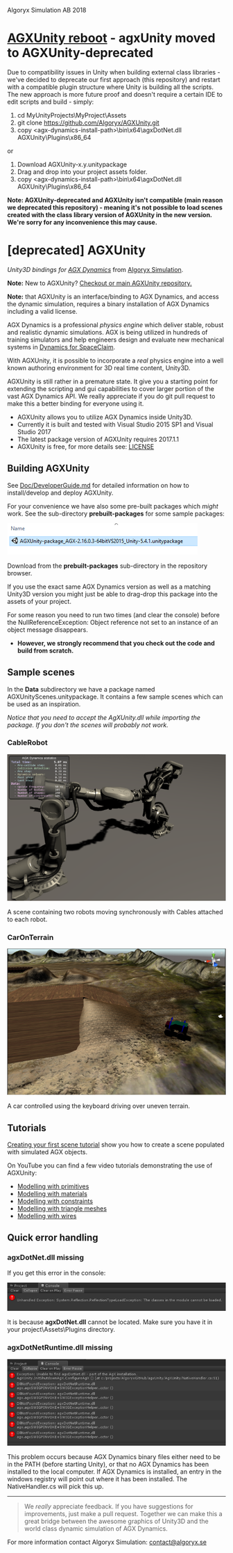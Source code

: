 Algoryx Simulation AB 2018

# [AGXUnity reboot](https://github.com/Algoryx/AGXUnity) - agxUnity moved to AGXUnity-deprecated
Due to compatibility issues in Unity when building external class libraries - we've decided to deprecate our first approach (this repository) and restart with a compatible plugin structure where Unity is building all the scripts. The new approach is more future proof and doesn't require a certain IDE to edit scripts and build - simply:

1. cd MyUnityProjects\MyProject\Assets
1. git clone https://github.com/Algoryx/AGXUnity.git
1. copy \<agx-dynamics-install-path\>\bin\x64\agxDotNet.dll AGXUnity\Plugins\x86_64

or

1. Download AGXUnity-x.y.unitypackage
1. Drag and drop into your project assets folder.
1. copy \<agx-dynamics-install-path\>\bin\x64\agxDotNet.dll AGXUnity\Plugins\x86_64

**Note: AGXUnity-deprecated and AGXUnity isn't compatible (main reason we deprecated this repository) - meaning it's not possible to load scenes created with the class library version of AGXUnity in the new version. We're sorry for any inconvenience this may cause.**

# [deprecated] AGXUnity
*Unity3D bindings for [AGX Dynamics](http://www.algoryx.se/products/agx-dynamics/)* from [Algoryx Simulation](http://www.algoryx.se).

**Note:** New to AGXUnity? [Checkout or main AGXUnity repository.](https://github.com/Algoryx/AGXUnity)

**Note:** that AGXUnity is an interface/binding to AGX Dynamics, and access the dynamic simulation, requires a binary installation of AGX Dynamics including a valid  license.

AGX Dynamics is a professional *physics engine* which deliver stable, robust and realistic dynamic simulations. AGX is being utilized in hundreds of training simulators and help engineers design and evaluate new mechanical systems in [Dynamics for SpaceClaim](http://www.algoryx.se/products/dynamics-for-spaceclaim/).

With AGXUnity, it is possible to incorporate a *real* physics engine into a well known authoring environment for 3D real time content, Unity3D. 

AGXUnity is still rather in a premature state. It give you a starting point for extending the scripting and gui capabilities to cover larger portion of the vast AGX Dynamics API. We really appreciate if you do git pull request to make this a better binding for everyone using it. 

 
- AGXUnity allows you to utilize AGX Dynamics inside Unity3D.
- Currently it is built and tested with Visual Studio 2015 SP1 and Visual Studio 2017
- The latest package version of AGXUnity requires 2017.1.1
- AGXUnity is free, for more details see: [LICENSE](LICENSE)

## Building AGXUnity
See [Doc/DeveloperGuide.md](Doc/DeveloperGuide.md) for detailed information on how to install/develop and deploy AGXUnity.

For your convenience we have also some pre-built packages which *might* work. 
See the sub-directory **prebuilt-packages** for some sample packages:

![](Doc/prebuilt-package.png)

Download from the **prebuilt-packages** sub-directory in the repository browser. 

If you use the exact same AGX Dynamics version as well as a matching Unity3D version you might just be able to drag-drop this package into the assets of your project. 

For some reason you need to run two times (and clear the console) before the NullReferenceException: Object reference not set to an instance of an object message disappears.

- **However, we strongly recommend that you check out the code and build from scratch.**

## Sample scenes
In the **Data** subdirectory we have a package named AGXUnityScenes.unitypackage. It contains a few sample scenes which can be used as an inspiration. 

*Notice that you need to accept the AgXUnity.dll while importing the package. If you don't the scenes will probably not work.*

### CableRobot
![](Doc/CableRobot.png)

A scene containing two robots moving synchronously with Cables attached to each robot.

### CarOnTerrain
![](Doc/CarOnTerrain.png)

A car controlled using the keyboard driving over uneven terrain.

## Tutorials
[Creating your first scene tutorial](Doc/tutorial1/tutorial1.md) show you how to create a scene populated with simulated AGX objects.


On YouTube you can find a few video tutorials demonstrating the use of AGXUnity:

- [Modelling with primitives](https://youtu.be/1ddfgIwAd0U)
- [Modelling with materials](https://www.youtube.com/watch?v=bB6d8ZI8bt4)
- [Modelling with constraints](https://www.youtube.com/watch?v=dmlyozKuVlM)
- [Modelling with triangle meshes](https://www.youtube.com/watch?v=L2kRByHcT7g)
- [Modelling with wires](https://www.youtube.com/watch?v=Accpit3LmIA)


## Quick error handling

### agxDotNet.dll missing
If you get this error in the console:

![](Doc/error-loading-agxDotNet.png)

It is because **agxDotNet.dll** cannot be located. Make sure you have it in your project\Assets\Plugins directory.


### agxDotNetRuntime.dll missing

![](Doc/error-loading-agxDotNetRuntime.png)

This problem occurs because AGX Dynamics binary files either need to be in the PATH (before starting Unity), or that no AGX Dynamics has been installed to the local computer. If AGX Dynamics is installed, an entry in the windows registry will point out where it has been installed. The NativeHandler.cs will pick this up.

--------------------------------------
> 
> We *really* appreciate feedback. If you have suggestions for improvements, just make a pull request. Together we can make this a great bridge between the awesome graphics of Unity3D and the world class dynamic simulation of AGX Dynamics.


For more information contact Algoryx Simulation: [contact@algoryx.se](mailto:contact@algoryx.se)
